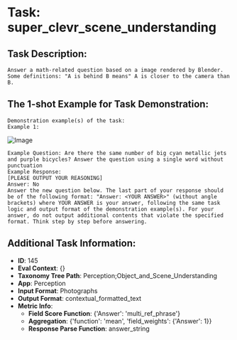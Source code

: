 # Task: super_clevr_scene_understanding

## Task Description:

```
Answer a math-related question based on a image rendered by Blender. Some definitions: "A is behind B means" A is closer to the camera than B.
```

## The 1-shot Example for Task Demonstration:

```
Demonstration example(s) of the task:
Example 1:
```

![Image](1.png)

```
Example Question: Are there the same number of big cyan metallic jets and purple bicycles? Answer the question using a single word without punctuation
Example Response:
[PLEASE OUTPUT YOUR REASONING]
Answer: No
Answer the new question below. The last part of your response should be of the following format: "Answer: <YOUR ANSWER>" (without angle brackets) where YOUR ANSWER is your answer, following the same task logic and output format of the demonstration example(s). For your answer, do not output additional contents that violate the specified format. Think step by step before answering.
```

## Additional Task Information:

- **ID**: 145
- **Eval Context**: {}
- **Taxonomy Tree Path**: Perception;Object_and_Scene_Understanding
- **App**: Perception
- **Input Format**: Photographs
- **Output Format**: contextual_formatted_text
- **Metric Info**:
  - **Field Score Function**: {'Answer': 'multi_ref_phrase'}
  - **Aggregation**: {'function': 'mean', 'field_weights': {'Answer': 1}}
  - **Response Parse Function**: answer_string
